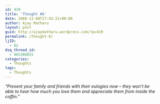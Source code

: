 ```yaml
---
id: 419
title: 'Thought #6'
date: 2008-11-08T17:43:21+00:00
author: Ajay Matharu
layout: post
guid: http://ajaymatharu.wordpress.com/?p=419
permalink: /thought-6/
ljID:
  - 82
dsq_thread_id:
  - 465386015
categories:
  - Thoughts
tags:
  - Thoughts
---
```

_&#8220;Present your family and friends with their eulogies now &#8211; they won&#8217;t be able to hear how much you love them and appreciate them from inside the coffin.&#8221;_